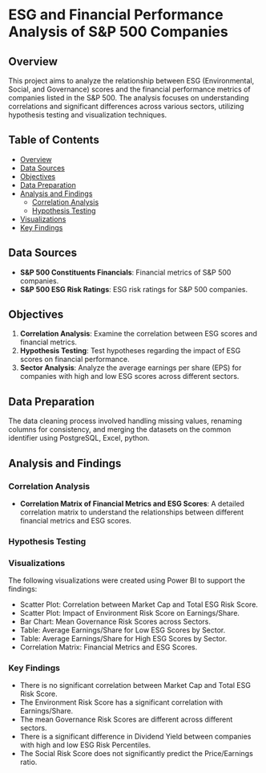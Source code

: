 # ESG and Financial Performance Analysis of S&P 500 Companies

## Overview

This project aims to analyze the relationship between ESG (Environmental, Social, and Governance) scores and the financial performance metrics of companies listed in the S&P 500. The analysis focuses on understanding correlations and significant differences across various sectors, utilizing hypothesis testing and visualization techniques.

## Table of Contents

- [Overview](#overview)
- [Data Sources](#data-sources)
- [Objectives](#objectives)
- [Data Preparation](#data-preparation)
- [Analysis and Findings](#analysis-and-findings)
  - [Correlation Analysis](#correlation-analysis)
  - [Hypothesis Testing](#hypothesis-testing)
- [Visualizations](#visualizations)
- [Key Findings](#key-findings)

## Data Sources

- **S&P 500 Constituents Financials**: Financial metrics of S&P 500 companies.
- **S&P 500 ESG Risk Ratings**: ESG risk ratings for S&P 500 companies.

## Objectives

1. **Correlation Analysis**: Examine the correlation between ESG scores and financial metrics.
2. **Hypothesis Testing**: Test hypotheses regarding the impact of ESG scores on financial performance.
3. **Sector Analysis**: Analyze the average earnings per share (EPS) for companies with high and low ESG scores across different sectors.

## Data Preparation

The data cleaning process involved handling missing values, renaming columns for consistency, and merging the datasets on the common identifier using PostgreSQL, Excel, python.

## Analysis and Findings

### Correlation Analysis

- **Correlation Matrix of Financial Metrics and ESG Scores**: A detailed correlation matrix to understand the relationships between different financial metrics and ESG scores.

### Hypothesis Testing

### Visualizations
The following visualizations were created using Power BI to support the findings:

- Scatter Plot: Correlation between Market Cap and Total ESG Risk Score.
- Scatter Plot: Impact of Environment Risk Score on Earnings/Share.
- Bar Chart: Mean Governance Risk Scores across Sectors.
- Table: Average Earnings/Share for Low ESG Scores by Sector.
- Table: Average Earnings/Share for High ESG Scores by Sector.
- Correlation Matrix: Financial Metrics and ESG Scores.

### Key Findings
- There is no significant correlation between Market Cap and Total ESG Risk Score.
- The Environment Risk Score has a significant correlation with Earnings/Share.
- The mean Governance Risk Scores are different across different sectors.
- There is a significant difference in Dividend Yield between companies with high and low ESG Risk Percentiles.
- The Social Risk Score does not significantly predict the Price/Earnings ratio.
